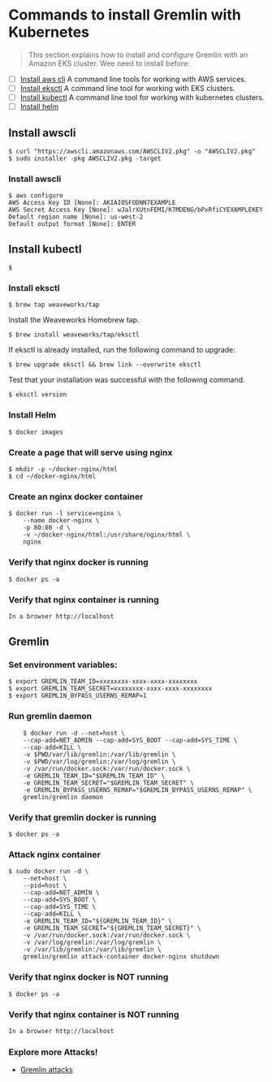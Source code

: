 # Commands to install Gremlin with Kubernetes

> This section explains how to install and configure Gremlin with an Amazon EKS cluster. Wee need to install before:

- [ ] [Install aws cli](#aws_cli) A command line tools for working with AWS services.
- [ ] [Install eksctl](#install-eksctl) A command line tool for working with EKS clusters.
- [ ] [Install kubectl](#install-kubectl) A command line tool for working with kubernetes clusters.
- [ ] [Install helm](#install-helm)

## Install awscli

```shell
$ curl "https://awscli.amazonaws.com/AWSCLIV2.pkg" -o "AWSCLIV2.pkg"
$ sudo installer -pkg AWSCLIV2.pkg -target
```

### Install awscli

```shell
$ aws configure
AWS Access Key ID [None]: AKIAIOSFODNN7EXAMPLE
AWS Secret Access Key [None]: wJalrXUtnFEMI/K7MDENG/bPxRfiCYEXAMPLEKEY
Default region name [None]: us-west-2
Default output format [None]: ENTER
```

## Install kubectl

```shell
$
```

### Install eksctl

```shell
$ brew tap weaveworks/tap
```

Install the Weaveworks Homebrew tap.

```shell
$ brew install weaveworks/tap/eksctl
```

If eksctl is already installed, run the following command to upgrade:

```shell
$ brew upgrade eksctl && brew link --overwrite eksctl
```

Test that your installation was successful with the following command.

```shell
$ eksctl version
```

### Install Helm

```shell
$ docker images
```

### Create a page that will serve using nginx

```shell
$ mkdir -p ~/docker-nginx/html
$ cd ~/docker-nginx/html
```

### Create an nginx docker container

```shell
$ docker run -l service=nginx \
    --name docker-nginx \
    -p 80:80 -d \
    -v ~/docker-nginx/html:/usr/share/nginx/html \
    nginx
```

### Verify that nginx docker is running

```shell
$ docker ps -a
```

### Verify that nginx container is running

```html
In a browser http://localhost
```

## Gremlin

### Set environment variables:

```shell
$ export GREMLIN_TEAM_ID=xxxxxxxx-xxxx-xxxx-xxxxxxxx
$ export GREMLIN_TEAM_SECRET=xxxxxxxx-xxxx-xxxx-xxxxxxxx
$ export GREMLIN_BYPASS_USERNS_REMAP=1
```

### Run gremlin daemon

```shell
    $ docker run -d --net=host \
    --cap-add=NET_ADMIN --cap-add=SYS_BOOT --cap-add=SYS_TIME \
    --cap-add=KILL \
    -v $PWD/var/lib/gremlin:/var/lib/gremlin \
    -v $PWD/var/log/gremlin:/var/log/gremlin \
    -v /var/run/docker.sock:/var/run/docker.sock \
    -e GREMLIN_TEAM_ID="$GREMLIN_TEAM_ID" \
    -e GREMLIN_TEAM_SECRET="$GREMLIN_TEAM_SECRET" \
    -e GREMLIN_BYPASS_USERNS_REMAP="$GREMLIN_BYPASS_USERNS_REMAP" \
    gremlin/gremlin daemon
```

### Verify that gremlin docker is running

```shell
$ docker ps -a
```

### Attack nginx container

```shell
$ sudo docker run -d \
    --net=host \
    --pid=host \
    --cap-add=NET_ADMIN \
    --cap-add=SYS_BOOT \
    --cap-add=SYS_TIME \
    --cap-add=KILL \
    -e GREMLIN_TEAM_ID="${GREMLIN_TEAM_ID}" \
    -e GREMLIN_TEAM_SECRET="${GREMLIN_TEAM_SECRET}" \
    -v /var/run/docker.sock:/var/run/docker.sock \
    -v /var/log/gremlin:/var/log/gremlin \
    -v /var/lib/gremlin:/var/lib/gremlin \
    gremlin/gremlin attack-container docker-nginx shutdown
```

### Verify that nginx docker is NOT running

```shell
$ docker ps -a
```

### Verify that nginx container is NOT running

```html
In a browser http://localhost
```

### Explore more Attacks!

- [Gremlin attacks](https://www.gremlin.com/docs/application-layer/attacks/)
